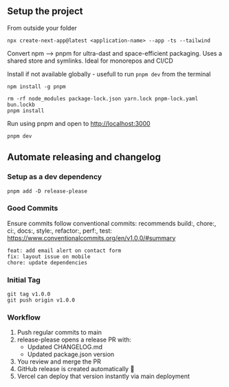 

## Setup the project

From outside your folder
```
npx create-next-app@latest <application-name> --app -ts --tailwind
```

Convert npm --> pnpm for ultra-dast and space-efficient packaging. Uses a shared store and symlinks. Ideal for monorepos and CI/CD

Install if not available globally - usefull to run `pnpm dev` from the terminal
```
npm install -g pnpm
```


```
rm -rf node_modules package-lock.json yarn.lock pnpm-lock.yaml bun.lockb
pnpm install
```

Run using pnpm and open to [http://localhost:3000](http://localhost:3000)
```
pnpm dev
```

## Automate releasing and changelog

### Setup as a dev dependency
```
pnpm add -D release-please
```

### Good Commits
Ensure commits follow conventional commits:  recommends build:, chore:, ci:, docs:, style:, refactor:, perf:, test:
https://www.conventionalcommits.org/en/v1.0.0/#summary
```
feat: add email alert on contact form
fix: layout issue on mobile
chore: update dependencies
```


### Initial Tag
```
git tag v1.0.0
git push origin v1.0.0
```


### Workflow
1. Push regular commits to main
2. release-please opens a release PR with:
    * Updated CHANGELOG.md
    * Updated package.json version
3. You review and merge the PR
4. GitHub release is created automatically 🎉
5. Vercel can deploy that version instantly via main deployment
